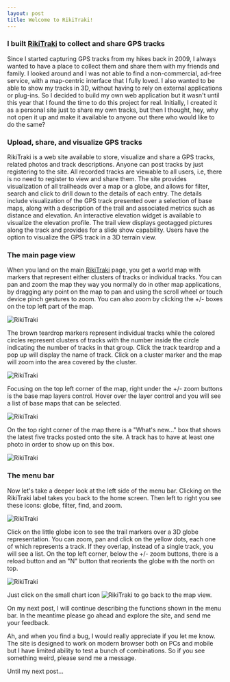 ```yaml
---
layout: post
title: Welcome to RikiTraki!
---
```


### I built [RikiTraki](https://www.rikitraki.com) to collect and share GPS tracks 
Since I started capturing GPS tracks from my hikes back in 2009, I always wanted to have a place to collect them and share them with my friends and family. I looked around and I was not able to find a non-commercial, ad-free service, with a map-centric interface that I fully loved. I also wanted to be able to show my tracks in 3D, without having to rely on external applications or plug-ins. So I decided to build my own web application but it wasn't until this year that I found the time to do this project for real. Initially, I created it as a personal site just to share my own tracks, but then I thought, hey, why not open it up and make it available to anyone out there who would like to do the same?

### Upload, share, and visualize GPS tracks
RikiTraki is a web site available to store, visualize and share a GPS tracks, related photos and track descriptions. Anyone can post tracks by just registering to the site. All recorded tracks are viewable to all users, i.e, there is no need to register to view and share them. The site provides visualization of all trailheads over a map or a globe, and allows for filter, search and click to drill down to the details of each entry. The details include visualization of the GPS track presented over a selection of base maps, along with a description of the trail and associated metrics such as distance and elevation. An interactive elevation widget is available to visualize the elevation profile. The trail view displays geotagged pictures along the track and provides for a slide show capability. Users have the option to visualize the GPS track in a 3D terrain view.

### The main page view

When you land on the main [RikiTraki](https://www.rikitraki.com) page, you get a world map with markers that represent either clusters of tracks or individual tracks. You can pan and zoom the map they way you normally do in other map applications, by dragging any point on the map to pan and using the scroll wheel or touch device pinch gestures to zoom. You can also zoom by clicking the +/- boxes on the top left part of the map.

![RikiTraki]({{site.baseurl}}/images/posts/2015-12-10/rikitraki_main_1.png)

The brown teardrop markers represent individual tracks while the colored circles represent clusters of tracks with the number inside the circle indicating the number of tracks in that group. Click the track teardrop and a pop up will display the name of track. Click on a cluster marker and the map will zoom into the area covered by the cluster.

![RikiTraki]({{site.baseurl}}/images/posts/2015-12-10/rikitraki_main_2.png)

Focusing on the top left corner of the map, right under the +/- zoom buttons is the base map layers control. Hover over the layer control and you will see a list of base maps that can be selected.

![RikiTraki]({{site.baseurl}}/images/posts/2015-12-10/rikitraki_main_3.png)

On the top right corner of the map there is a "What's new..." box that shows the latest five tracks posted onto the site. A track has to have at least one photo in order to show up on this box.

![RikiTraki]({{site.baseurl}}/images/posts/2015-12-10/rikitraki_main_6.png)

### The menu bar

Now let's take a deeper look at the left side of the menu bar. Clicking on the RikiTraki label takes you back to the home screen. Then left to right you see these icons: globe, filter, find, and zoom.

![RikiTraki]({{site.baseurl}}/images/posts/2015-12-10/rikitraki_main_4.png)

Click on the little globe icon to see the trail markers over a 3D globe representation. You can zoom, pan and click on the yellow dots, each one of which represents a track. If they overlap, instead of a single track, you will see a list. On the top left corner, below the +/- zoom buttons, there is a reload button and an "N" button that reorients the globe with the north on top.

![RikiTraki]({{site.baseurl}}/images/posts/2015-12-10/rikitraki_main_5.png)

Just click on the small chart icon ![RikiTraki]({{site.baseurl}}/images/posts/2015-12-10/rikitraki_main_7.png) to go back to the map view.

On my next post, I will continue describing the functions shown in the menu bar. In the meantime please go ahead and explore the site, and send me your feedback.

Ah, and when you find a bug, I would really appreciate if you let me know. The site is designed to work on modern browser both on PCs and mobile but I have limited ability to test a bunch of combinations. So if you see something weird, please send me a message.

Until my next post...

